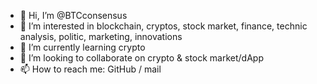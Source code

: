 - 👋 Hi, I’m @BTCconsensus
- 👀 I’m interested in blockchain, cryptos, stock market, finance, technic analysis, politic, marketing, innovations
- 🌱 I’m currently learning crypto
- 💞️ I’m looking to collaborate on crypto & stock market/dApp 
- 📫 How to reach me: GitHub / mail

